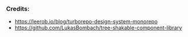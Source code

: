 ### Credits:

- https://leerob.io/blog/turborepo-design-system-monorepo
- https://github.com/LukasBombach/tree-shakable-component-library
